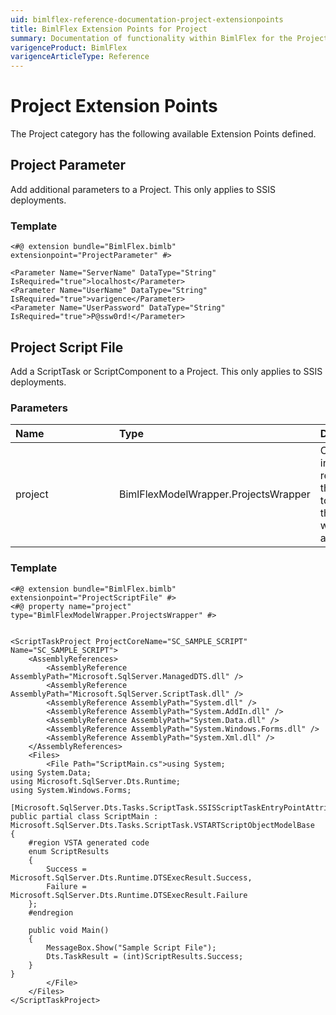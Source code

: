 ```yaml
---
uid: bimlflex-reference-documentation-project-extensionpoints
title: BimlFlex Extension Points for Project
summary: Documentation of functionality within BimlFlex for the Project Extension Point category
varigenceProduct: BimlFlex
varigenceArticleType: Reference
---
```


# Project Extension Points

The Project category has the following available Extension Points defined.
  
## Project Parameter

Add additional parameters to a Project. This only applies to SSIS deployments.
### Template

```biml
<#@ extension bundle="BimlFlex.bimlb" extensionpoint="ProjectParameter" #>

<Parameter Name="ServerName" DataType="String" IsRequired="true">localhost</Parameter>
<Parameter Name="UserName" DataType="String" IsRequired="true">varigence</Parameter>
<Parameter Name="UserPassword" DataType="String" IsRequired="true">P@ssw0rd!</Parameter>
```

## Project Script File

Add a ScriptTask or ScriptComponent to a Project. This only applies to SSIS deployments.

### Parameters

| <div style="width:150px">Name</div> | Type | Description |
| :--------- | :----------- | :----------- |
| project | BimlFlexModelWrapper.ProjectsWrapper | Contains all information related to the project to which the script will be added |

### Template

```biml
<#@ extension bundle="BimlFlex.bimlb" extensionpoint="ProjectScriptFile" #>
<#@ property name="project" type="BimlFlexModelWrapper.ProjectsWrapper" #>


<ScriptTaskProject ProjectCoreName="SC_SAMPLE_SCRIPT" Name="SC_SAMPLE_SCRIPT">
	<AssemblyReferences>
		<AssemblyReference AssemblyPath="Microsoft.SqlServer.ManagedDTS.dll" />
		<AssemblyReference AssemblyPath="Microsoft.SqlServer.ScriptTask.dll" />
		<AssemblyReference AssemblyPath="System.dll" />
		<AssemblyReference AssemblyPath="System.AddIn.dll" />
		<AssemblyReference AssemblyPath="System.Data.dll" />
		<AssemblyReference AssemblyPath="System.Windows.Forms.dll" />
		<AssemblyReference AssemblyPath="System.Xml.dll" />
	</AssemblyReferences>
	<Files>
		<File Path="ScriptMain.cs">using System;
using System.Data;
using Microsoft.SqlServer.Dts.Runtime;
using System.Windows.Forms;

[Microsoft.SqlServer.Dts.Tasks.ScriptTask.SSISScriptTaskEntryPointAttribute]
public partial class ScriptMain : Microsoft.SqlServer.Dts.Tasks.ScriptTask.VSTARTScriptObjectModelBase
{
	#region VSTA generated code
	enum ScriptResults
	{
		Success = Microsoft.SqlServer.Dts.Runtime.DTSExecResult.Success,
		Failure = Microsoft.SqlServer.Dts.Runtime.DTSExecResult.Failure
	};
	#endregion

	public void Main()
	{
		MessageBox.Show("Sample Script File");
		Dts.TaskResult = (int)ScriptResults.Success;
	}
}
		</File>
	</Files>
</ScriptTaskProject>
```

